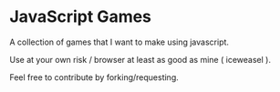 JavaScript Games
================

A collection of games that I want to make using javascript.

Use at your own risk / browser at least as good as mine ( iceweasel ).

Feel free to contribute by forking/requesting.
